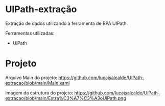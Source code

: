 # UIPath-extração
Extração de dados utilizando a ferramenta de RPA UIPath.

Ferramentas utilizadas:
- UiPath

# Projeto
Arquivo Main do projeto: https://github.com/lucajsalcalde/UiPath-extracao/blob/main/Main.xaml

Imagem da estrutura do projeto: https://github.com/lucajsalcalde/UiPath-extracao/blob/main/Extra%C3%A7%C3%A3oUiPath.png
